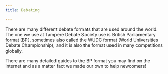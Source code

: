 ```yaml
---
title: Debating

---
```


There are many different debate formats that are used around the world. The one we use at Tampere Debate Society use is British Parliamentary format (BP), sometimes also called the WUDC format (World Universities Debate Championship), and it is also the format used in many competitions globally. 

There are many detailed guides to the BP format you may find on the internet and as a matter fact we made our own to help newcomers!
